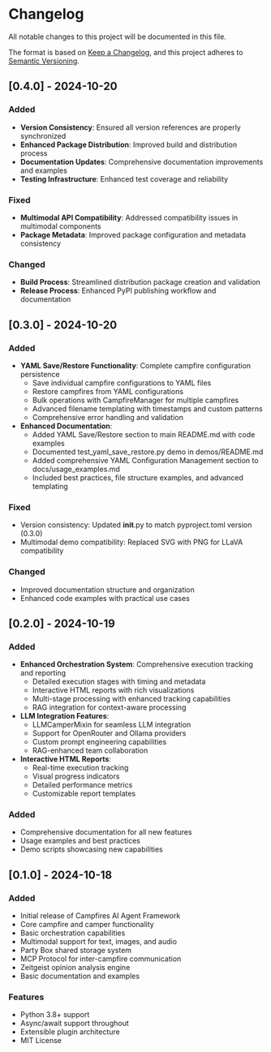 # Changelog

All notable changes to this project will be documented in this file.

The format is based on [Keep a Changelog](https://keepachangelog.com/en/1.0.0/),
and this project adheres to [Semantic Versioning](https://semver.org/spec/v2.0.0.html).

## [0.4.0] - 2024-10-20

### Added
- **Version Consistency**: Ensured all version references are properly synchronized
- **Enhanced Package Distribution**: Improved build and distribution process
- **Documentation Updates**: Comprehensive documentation improvements and examples
- **Testing Infrastructure**: Enhanced test coverage and reliability

### Fixed
- **Multimodal API Compatibility**: Addressed compatibility issues in multimodal components
- **Package Metadata**: Improved package configuration and metadata consistency

### Changed
- **Build Process**: Streamlined distribution package creation and validation
- **Release Process**: Enhanced PyPI publishing workflow and documentation

## [0.3.0] - 2024-10-20

### Added
- **YAML Save/Restore Functionality**: Complete campfire configuration persistence
  - Save individual campfire configurations to YAML files
  - Restore campfires from YAML configurations
  - Bulk operations with CampfireManager for multiple campfires
  - Advanced filename templating with timestamps and custom patterns
  - Comprehensive error handling and validation
- **Enhanced Documentation**: 
  - Added YAML Save/Restore section to main README.md with code examples
  - Documented test_yaml_save_restore.py demo in demos/README.md
  - Added comprehensive YAML Configuration Management section to docs/usage_examples.md
  - Included best practices, file structure examples, and advanced templating

### Fixed
- Version consistency: Updated __init__.py to match pyproject.toml version (0.3.0)
- Multimodal demo compatibility: Replaced SVG with PNG for LLaVA compatibility

### Changed
- Improved documentation structure and organization
- Enhanced code examples with practical use cases

## [0.2.0] - 2024-10-19

### Added
- **Enhanced Orchestration System**: Comprehensive execution tracking and reporting
  - Detailed execution stages with timing and metadata
  - Interactive HTML reports with rich visualizations
  - Multi-stage processing with enhanced tracking capabilities
  - RAG integration for context-aware processing
- **LLM Integration Features**:
  - LLMCamperMixin for seamless LLM integration
  - Support for OpenRouter and Ollama providers
  - Custom prompt engineering capabilities
  - RAG-enhanced team collaboration
- **Interactive HTML Reports**:
  - Real-time execution tracking
  - Visual progress indicators
  - Detailed performance metrics
  - Customizable report templates

### Added
- Comprehensive documentation for all new features
- Usage examples and best practices
- Demo scripts showcasing new capabilities

## [0.1.0] - 2024-10-18

### Added
- Initial release of Campfires AI Agent Framework
- Core campfire and camper functionality
- Basic orchestration capabilities
- Multimodal support for text, images, and audio
- Party Box shared storage system
- MCP Protocol for inter-campfire communication
- Zeitgeist opinion analysis engine
- Basic documentation and examples

### Features
- Python 3.8+ support
- Async/await support throughout
- Extensible plugin architecture
- MIT License